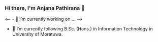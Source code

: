 ### Hi there, I'm Anjana Pathirana 👋

<-- - 🔭 I’m currently working on ... -->
- 🌱 I’m currently following B.Sc. (Hons.) in Information Technology in University of Moratuwa.
<!-- - 👯 I’m looking to collaborate on ... -->
<!-- - 🤔 I’m looking for help with ... -->
<!-- - 💬 Ask me about ... -->
<!-- - 📫 How to reach me: ... -->
<!-- - 😄 Pronouns: ... -->
<!-- - ⚡ Fun fact: ... -->

